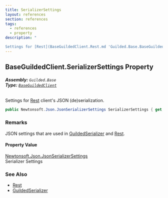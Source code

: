 ```yaml
---
title: SerializerSettings
layout: references
section: references
tags:
  - references
  - property
description: "

Settings for [Rest](BaseGuildedClient.Rest.md 'Guilded.Base.BaseGuildedClient.Rest') client's JSON (de)serialization."
---
```


## BaseGuildedClient.SerializerSettings Property
###### **Assembly:** `Guilded.Base`<br/>**Type:** [`BaseGuildedClient`](BaseGuildedClient.md 'Guilded.Base.BaseGuildedClient')

Settings for [Rest](BaseGuildedClient.Rest.md 'Guilded.Base.BaseGuildedClient.Rest') client's JSON (de)serialization.

```csharp
public Newtonsoft.Json.JsonSerializerSettings SerializerSettings { get; set; }
```

### Remarks
  
JSON settings that are used in [GuildedSerializer](BaseGuildedClient.GuildedSerializer.md 'Guilded.Base.BaseGuildedClient.GuildedSerializer') and [Rest](BaseGuildedClient.Rest.md 'Guilded.Base.BaseGuildedClient.Rest').

#### Property Value
[Newtonsoft.Json.JsonSerializerSettings](https://docs.microsoft.com/en-us/dotnet/api/Newtonsoft.Json.JsonSerializerSettings 'Newtonsoft.Json.JsonSerializerSettings')  
Serializer Settings

### See Also
- [Rest](BaseGuildedClient.Rest.md 'Guilded.Base.BaseGuildedClient.Rest')
- [GuildedSerializer](BaseGuildedClient.GuildedSerializer.md 'Guilded.Base.BaseGuildedClient.GuildedSerializer')